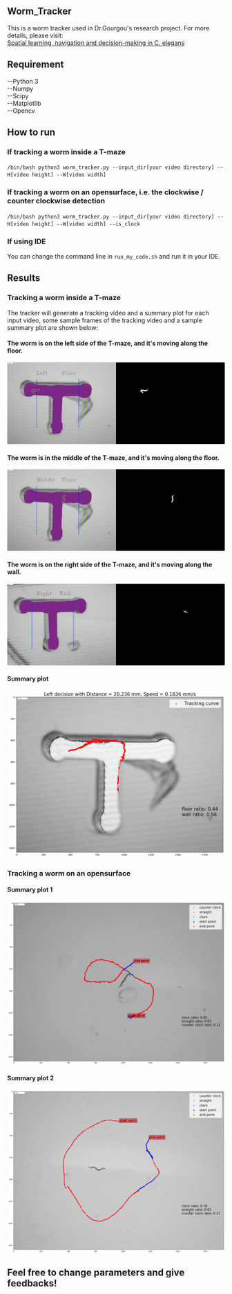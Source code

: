 ## Worm_Tracker
This is a worm tracker used in Dr.Gourgou's research project. For more details, please visit: <br />
[Spatial learning, navigation and decision-making in  C. elegans ](https://elenigourgou.engin.umich.edu/research/)
## Requirement
--Python 3<br />
--Numpy <br />
--Scipy<br />
--Matplotlib<br />
--Opencv <br />
## How to run
### If tracking a worm inside a T-maze
`/bin/bash python3 worm_tracker.py --input_dir[your video directory] --H[video height] --W[video width]`
### If tracking a worm on an opensurface, i.e. the clockwise / counter clockwise detection
`/bin/bash python3 worm_tracker.py --input_dir[your video directory] --H[video height] --W[video width] --is_clock`
### If using IDE
You can change the command line in `run_my_code.sh` and run it in your IDE.

## Results
### Tracking a worm inside a T-maze
The tracker will generate a tracking video and a summary plot for each input video, some sample frames of the tracking video and a sample summary plot are shown below:
#### The worm is on the left side of the T-maze, and it's moving along the floor.
![](images/Tracking_image_left.png)
#### The worm is in the middle of the T-maze, and it's moving along the floor.
![](images/Tracking_image_middle.png)
#### The worm is on the right side of the T-maze, and it's moving along the wall.
![](images/Tracking_image_right.png)
#### Summary plot
![](images/Testing11_result.png)
### Tracking a worm on an opensurface
#### Summary plot 1
![](images/Testing32_result.png)
#### Summary plot 2
![](images/Testing50_result.png)
## Feel free to change parameters and give feedbacks!
